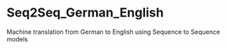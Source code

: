 # Seq2Seq_German_English
Machine translation from German to English using Sequence to Sequence models
